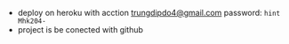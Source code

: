 - deploy on heroku with acction trungdipdo4@gmail.com password: `hint Mhk204-`
- project is be conected with github
